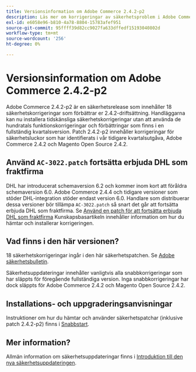 ```yaml
---
title: Versionsinformation om Adobe Commerce 2.4.2-p2
description: Läs mer om korrigeringar av säkerhetsproblem i Adobe Commerce version 2.4.2-p2.
exl-id: e6058e96-b810-4a78-8804-15783afef951
source-git-commit: 95ffff39d82cc9027fa633dffedf15193040802d
workflow-type: tm+mt
source-wordcount: '256'
ht-degree: 0%

---
```


# Versionsinformation om Adobe Commerce 2.4.2-p2

Adobe Commerce 2.4.2-p2 är en säkerhetsrelease som innehåller 18 säkerhetskorrigeringar som förbättrar er 2.4.2-driftsättning. Handläggarna kan nu installera tidskänsliga säkerhetskorrigeringar utan att använda de hundratals funktionskorrigeringar och förbättringar som finns i en fullständig kvartalsversion. Patch 2.4.2-p2 innehåller korrigeringar för säkerhetsluckor som har identifierats i vår tidigare kvartalsutgåva, Adobe Commerce 2.4.2 och Magento Open Source 2.4.2.

## Använd `AC-3022.patch` fortsätta erbjuda DHL som fraktfirma

DHL har introducerat schemaversion 6.2 och kommer inom kort att föråldra schemaversion 6.0. Adobe Commerce 2.4.4 och tidigare versioner som stöder DHL-integration stöder endast version 6.0. Handlare som distribuerar dessa versioner bör tillämpa `AC-3022.patch` så snart det går att fortsätta erbjuda DHL som fraktfirma. Se [Använd en patch för att fortsätta erbjuda DHL som fraktfirma](https://support.magento.com/hc/en-us/articles/7707818131597-Apply-a-patch-to-continue-offering-DHL-as-shipping-carrier) Kunskapsbasartikeln innehåller information om hur du hämtar och installerar korrigeringen.

## Vad finns i den här versionen?

18 säkerhetskorrigeringar ingår i den här säkerhetspatchen. Se [Adobe säkerhetsbulletin](https://helpx.adobe.com/security/products/magento/apsb21-64.html).

Säkerhetsuppdateringar innehåller vanligtvis alla snabbkorrigeringar som har släppts för föregående fullständiga version. Inga snabbkorrigeringar har dock släppts för Adobe Commerce 2.4.2 och Magento Open Source 2.4.2.

## Installations- och uppgraderingsanvisningar

Instruktioner om hur du hämtar och använder säkerhetspatchar (inklusive patch 2.4.2-p2) finns i [Snabbstart](../../../installation/composer.md).

## Mer information?

Allmän information om säkerhetsuppdateringar finns i [Introduktion till den nya säkerhetsuppdateringen](https://community.magento.com/t5/Magento-DevBlog/Introducing-the-New-Security-Patch-Release/ba-p/141287).

